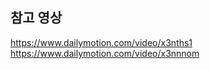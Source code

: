 ## 참고 영상 
 
https://www.dailymotion.com/video/x3nths1
<br>https://www.dailymotion.com/video/x3nnnom
